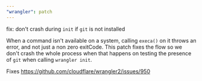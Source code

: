 ```yaml
---
"wrangler": patch
---
```


fix: don't crash during `init` if `git` is not installed

When a command isn't available on a system, calling `execa()` on it throws an error, and not just a non zero exitCode. This patch fixes the flow so we don't crash the whole process when that happens on testing the presence of `git` when calling `wrangler init`.

Fixes https://github.com/cloudflare/wrangler2/issues/950

